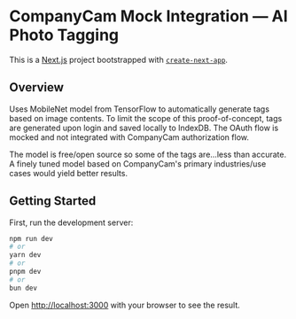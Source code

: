 # CompanyCam Mock Integration — AI Photo Tagging

This is a [Next.js](https://nextjs.org) project bootstrapped with [`create-next-app`](https://nextjs.org/docs/app/api-reference/cli/create-next-app).

## Overview

Uses MobileNet model from TensorFlow to automatically generate tags based on image contents. To limit the scope of this proof-of-concept, tags are generated upon login and saved locally to IndexDB. The OAuth flow is mocked and not integrated with CompanyCam authorization flow.

The model is free/open source so some of the tags are...less than accurate. A finely tuned model based on CompanyCam's primary industries/use cases would yield better results.


## Getting Started

First, run the development server:

```bash
npm run dev
# or
yarn dev
# or
pnpm dev
# or
bun dev
```

Open [http://localhost:3000](http://localhost:3000) with your browser to see the result.